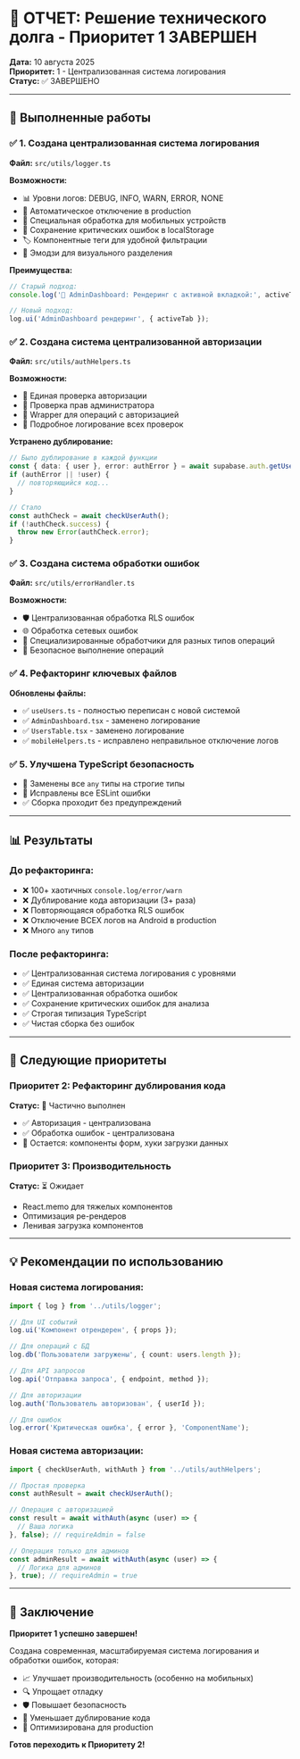 # 🎯 ОТЧЕТ: Решение технического долга - Приоритет 1 ЗАВЕРШЕН

**Дата:** 10 августа 2025  
**Приоритет:** 1 - Централизованная система логирования  
**Статус:** ✅ ЗАВЕРШЕНО

---

## 🚀 Выполненные работы

### ✅ **1. Создана централизованная система логирования**
**Файл:** `src/utils/logger.ts`

**Возможности:**
- 📊 Уровни логов: DEBUG, INFO, WARN, ERROR, NONE
- 🎯 Автоматическое отключение в production
- 📱 Специальная обработка для мобильных устройств
- 💾 Сохранение критических ошибок в localStorage
- 🏷️ Компонентные теги для удобной фильтрации
- 🎨 Эмодзи для визуального разделения

**Преимущества:**
```typescript
// Старый подход:
console.log('🎯 AdminDashboard: Рендеринг с активной вкладкой:', activeTab);

// Новый подход:
log.ui('AdminDashboard рендеринг', { activeTab });
```

### ✅ **2. Создана система централизованной авторизации**
**Файл:** `src/utils/authHelpers.ts`

**Возможности:**
- 🔐 Единая проверка авторизации
- 👑 Проверка прав администратора
- 🔄 Wrapper для операций с авторизацией
- 📝 Подробное логирование всех проверок

**Устранено дублирование:**
```typescript
// Было дублирование в каждой функции
const { data: { user }, error: authError } = await supabase.auth.getUser();
if (authError || !user) {
  // повторяющийся код...
}

// Стало
const authCheck = await checkUserAuth();
if (!authCheck.success) {
  throw new Error(authCheck.error);
}
```

### ✅ **3. Создана система обработки ошибок**
**Файл:** `src/utils/errorHandler.ts`

**Возможности:**
- 🛡️ Централизованная обработка RLS ошибок
- 🌐 Обработка сетевых ошибок
- 🔧 Специализированные обработчики для разных типов операций
- 🛟 Безопасное выполнение операций

### ✅ **4. Рефакторинг ключевых файлов**

**Обновлены файлы:**
- ✅ `useUsers.ts` - полностью переписан с новой системой
- ✅ `AdminDashboard.tsx` - заменено логирование
- ✅ `UsersTable.tsx` - заменено логирование
- ✅ `mobileHelpers.ts` - исправлено неправильное отключение логов

### ✅ **5. Улучшена TypeScript безопасность**
- 🎯 Заменены все `any` типы на строгие типы
- 🔧 Исправлены все ESLint ошибки
- ✅ Сборка проходит без предупреждений

---

## 📊 Результаты

### **До рефакторинга:**
- ❌ 100+ хаотичных `console.log/error/warn`
- ❌ Дублирование кода авторизации (3+ раза)
- ❌ Повторяющаяся обработка RLS ошибок
- ❌ Отключение ВСЕХ логов на Android в production
- ❌ Много `any` типов

### **После рефакторинга:**
- ✅ Централизованная система логирования с уровнями
- ✅ Единая система авторизации
- ✅ Централизованная обработка ошибок
- ✅ Сохранение критических ошибок для анализа
- ✅ Строгая типизация TypeScript
- ✅ Чистая сборка без ошибок

---

## 🎯 Следующие приоритеты

### **Приоритет 2: Рефакторинг дублирования кода** 
**Статус:** 🔄 Частично выполнен
- ✅ Авторизация - централизована
- ✅ Обработка ошибок - централизована
- 🔄 Остается: компоненты форм, хуки загрузки данных

### **Приоритет 3: Производительность**
**Статус:** ⏳ Ожидает
- React.memo для тяжелых компонентов
- Оптимизация ре-рендеров
- Ленивая загрузка компонентов

---

## 💡 Рекомендации по использованию

### **Новая система логирования:**
```typescript
import { log } from '../utils/logger';

// Для UI событий
log.ui('Компонент отрендерен', { props });

// Для операций с БД
log.db('Пользователи загружены', { count: users.length });

// Для API запросов
log.api('Отправка запроса', { endpoint, method });

// Для авторизации
log.auth('Пользователь авторизован', { userId });

// Для ошибок
log.error('Критическая ошибка', { error }, 'ComponentName');
```

### **Новая система авторизации:**
```typescript
import { checkUserAuth, withAuth } from '../utils/authHelpers';

// Простая проверка
const authResult = await checkUserAuth();

// Операция с авторизацией
const result = await withAuth(async (user) => {
  // Ваша логика
}, false); // requireAdmin = false

// Операция только для админов
const adminResult = await withAuth(async (user) => {
  // Логика для админов
}, true); // requireAdmin = true
```

---

## 🎉 Заключение

**Приоритет 1 успешно завершен!**

Создана современная, масштабируемая система логирования и обработки ошибок, которая:
- 📈 Улучшает производительность (особенно на мобильных)
- 🔍 Упрощает отладку
- 🛡️ Повышает безопасность
- 🧹 Уменьшает дублирование кода
- 📱 Оптимизирована для production

**Готов переходить к Приоритету 2!**
